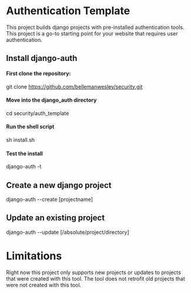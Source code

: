 # Authentication Template
This project builds django projects with pre-installed authentication tools. This project is a go-to starting point for your website that requires user authentication.

## Install django-auth
#### First clone the repository:
git clone https://github.com/bellemanwesley/security.git

#### Move into the django_auth directory
cd security/auth_template

#### Run the shell script
sh install.sh

#### Test the install
django-auth -t

## Create a new django project
django-auth --create [projectname]

## Update an existing project
django-auth --update [/absolute/project/directory]

# Limitations
Right now this project only supports new projects or updates to projects that were created with this tool. The tool does not retrofit old projects that were not created with this tool.
